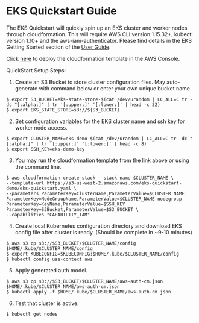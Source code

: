 # EKS Quickstart Guide 
The EKS Quickstart will quickly spin up an EKS cluster and worker nodes through cloudformation. This will require AWS CLI version 1.15.32+, kubectl version 1.10+ and the aws-iam-authenticator. Please find details in the EKS Getting Started section of the [User Guide](https://docs.aws.amazon.com/eks/latest/userguide/getting-started.html).

Click [here](https://console.aws.amazon.com/cloudformation/home?#/stacks/new?stackName=eks-quickstart&templateURL=https://s3-us-west-2.amazonaws.com/eks-quickstart-demo/v3/eks-quickstart.yaml) to deploy the cloudformation template in the AWS Console.

QuickStart Setup Steps:

1. Create an S3 Bucket to store cluster configuration files. May auto-generate with command below or enter your own unique bucket name.
```
$ export S3_BUCKET=eks-state-store-$(cat /dev/urandom | LC_ALL=C tr -dc "[:alpha:]" | tr '[:upper:]' '[:lower:]' | head -c 32)
$ export EKS_STATE_STORE=s3://${S3_BUCKET}
```

2. Set configuration variables for the EKS cluster name and ssh key for worker node access.
```
$ export CLUSTER_NAME=eks-demo-$(cat /dev/urandom | LC_ALL=C tr -dc "[:alpha:]" | tr '[:upper:]' '[:lower:]' | head -c 8)
$ export SSH_KEY=eks-demo-key
```

3. You may run the cloudformation template from the link above or using the command line.
```
$ aws cloudformation create-stack --stack-name $CLUSTER_NAME \
--template-url https://s3-us-west-2.amazonaws.com/eks-quickstart-demo/eks-quickstart.yaml \
--parameters ParameterKey=ClusterName,ParameterValue=$CLUSTER_NAME ParameterKey=NodeGroupName,ParameterValue=$CLUSTER_NAME-nodegroup ParameterKey=KeyName,ParameterValue=$SSH_KEY ParameterKey=S3Bucket,ParameterValue=$S3_BUCKET \
--capabilities "CAPABILITY_IAM"
```	

4. Create local Kubernetes configuration directory and download EKS config file after cluster is ready. (Should be complete in ~9-10 minutes)
```
$ aws s3 cp s3://$S3_BUCKET/$CLUSTER_NAME/config $HOME/.kube/$CLUSTER_NAME/config
$ export KUBECONFIG=$KUBECONFIG:$HOME/.kube/$CLUSTER_NAME/config
$ kubectl config use-context aws
```

5. Apply generated auth model.
```
$ aws s3 cp s3://$S3_BUCKET/$CLUSTER_NAME/aws-auth-cm.json $HOME/.kube/$CLUSTER_NAME/aws-auth-cm.json
$ kubectl apply -f $HOME/.kube/$CLUSTER_NAME/aws-auth-cm.json
```

6. Test that cluster is active.
```
$ kubectl get nodes
```
